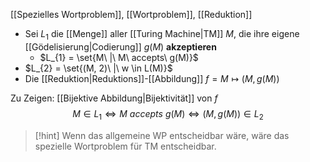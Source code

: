 [[Spezielles Wortproblem]], [[Wortproblem]], [[Reduktion]]

- Sei $L_{1}$ die [[Menge]] aller [[Turing Machine|TM]] $M$, die ihre eigene [[Gödelisierung|Codierung]] $g(M)$ **akzeptieren**
	- $L_{1} = \set{M\ |\  M\ accepts\ g(M)}$
- $L_{2} = \set{(M, 2)\ |\ w \in L(M)}$
- Die [[Reduktion|Reduktions]]-[[Abbildung]] $f = M \mapsto (M, g(M))$

Zu Zeigen: [[Bijektive Abbildung|Bijektivität]] von $f$
$$M \in L_{1} \Longleftrightarrow M\ accepts\ g(M) \Longleftrightarrow (M, g(M)) \in L_{2}$$

> [!hint] Wenn das allgemeine WP entscheidbar wäre, wäre das spezielle Wortproblem für TM entscheidbar.

